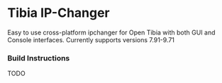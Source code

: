 # Tibia IP-Changer

Easy to use cross-platform ipchanger for Open Tibia with both GUI and Console interfaces. Currently supports versions 7.91-9.71

### Build Instructions
TODO
